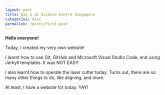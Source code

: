 ```yaml
---
layout: post
title: Day 1 at Science Centre Singapore
categories: misc
permalink: /posts/first-post
---
```


**Hello everyone!**

Today, I created my very own website!  

I learnt how to use Git, GitHub and Microsoft Visual Studio Code, and using Jerkyll templates. It was NOT EASY  

I also learnt how to operate the laser cutter today. Turns out, there are so many other things to do, like aligning, and more.  

At least, I have a website for today. YAY!